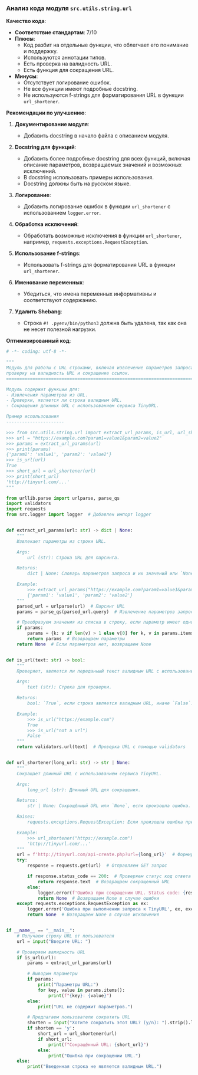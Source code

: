 ### **Анализ кода модуля `src.utils.string.url`**

**Качество кода**:
- **Соответствие стандартам**: 7/10
- **Плюсы**:
  - Код разбит на отдельные функции, что облегчает его понимание и поддержку.
  - Используются аннотации типов.
  - Есть проверка на валидность URL.
  - Есть функция для сокращения URL.
- **Минусы**:
  - Отсутствует логирование ошибок.
  - Не все функции имеют подробные docstring.
  - Не используются f-strings для форматирования URL в функции `url_shortener`.

**Рекомендации по улучшению**:

1. **Документирование модуля**:
   - Добавить docstring в начало файла с описанием модуля.

2. **Docstring для функций**:
   - Добавить более подробные docstring для всех функций, включая описание параметров, возвращаемых значений и возможных исключений.
   - В docstring использовать примеры использования.
   - Docstring должны быть на русском языке.

3. **Логирование**:
   - Добавить логирование ошибок в функции `url_shortener` с использованием `logger.error`.

4. **Обработка исключений**:
   - Обработать возможные исключения в функции `url_shortener`, например, `requests.exceptions.RequestException`.

5. **Использование f-strings**:
   - Использовать f-strings для форматирования URL в функции `url_shortener`.

6. **Именование переменных**:
   - Убедиться, что имена переменных информативны и соответствуют содержанию.

7. **Удалить Shebang**:
   - Строка `#! .pyenv/bin/python3` должна быть удалена, так как она не несет полезной нагрузки.

**Оптимизированный код**:

```python
# -*- coding: utf-8 -*-

"""
Модуль для работы с URL строками, включая извлечение параметров запроса,
проверку на валидность URL и сокращение ссылок.
========================================================================

Модуль содержит функции для:
- Извлечения параметров из URL.
- Проверки, является ли строка валидным URL.
- Сокращения длинных URL с использованием сервиса TinyURL.

Пример использования
----------------------

>>> from src.utils.string.url import extract_url_params, is_url, url_shortener
>>> url = "https://example.com?param1=value1&param2=value2"
>>> params = extract_url_params(url)
>>> print(params)
{'param1': 'value1', 'param2': 'value2'}
>>> is_url(url)
True
>>> short_url = url_shortener(url)
>>> print(short_url)
'http://tinyurl.com/...'
"""

from urllib.parse import urlparse, parse_qs
import validators
import requests
from src.logger import logger  # Добавлен импорт logger


def extract_url_params(url: str) -> dict | None:
    """
    Извлекает параметры из строки URL.

    Args:
        url (str): Строка URL для парсинга.

    Returns:
        dict | None: Словарь параметров запроса и их значений или `None`, если URL не содержит параметров.

    Example:
        >>> extract_url_params("https://example.com?param1=value1&param2=value2")
        {'param1': 'value1', 'param2': 'value2'}
    """
    parsed_url = urlparse(url)  # Парсинг URL
    params = parse_qs(parsed_url.query)  # Извлечение параметров запроса

    # Преобразуем значения из списка в строку, если параметр имеет одно значение
    if params:
        params = {k: v if len(v) > 1 else v[0] for k, v in params.items()}  # Преобразование значений параметров
        return params  # Возвращаем параметры
    return None  # Если параметров нет, возвращаем None


def is_url(text: str) -> bool:
    """
    Проверяет, является ли переданный текст валидным URL с использованием библиотеки validators.

    Args:
        text (str): Строка для проверки.

    Returns:
        bool: `True`, если строка является валидным URL, иначе `False`.

    Example:
        >>> is_url("https://example.com")
        True
        >>> is_url("not a url")
        False
    """
    return validators.url(text)  # Проверка URL с помощью validators


def url_shortener(long_url: str) -> str | None:
    """
    Сокращает длинный URL с использованием сервиса TinyURL.

    Args:
        long_url (str): Длинный URL для сокращения.

    Returns:
        str | None: Сокращённый URL или `None`, если произошла ошибка.

    Raises:
        requests.exceptions.RequestException: Если произошла ошибка при выполнении запроса.

    Example:
        >>> url_shortener("https://example.com")
        'http://tinyurl.com/...'
    """
    url = f'http://tinyurl.com/api-create.php?url={long_url}'  # Формируем URL для запроса к TinyURL
    try:
        response = requests.get(url)  # Отправляем GET запрос

        if response.status_code == 200:  # Проверяем статус код ответа
            return response.text  # Возвращаем сокращенный URL
        else:
            logger.error(f'Ошибка при сокращении URL. Status code: {response.status_code}')  # Логируем ошибку
            return None  # Возвращаем None в случае ошибки
    except requests.exceptions.RequestException as ex:
        logger.error('Ошибка при выполнении запроса к TinyURL', ex, exc_info=True)  # Логируем исключение
        return None  # Возвращаем None в случае исключения


if __name__ == "__main__":
    # Получаем строку URL от пользователя
    url = input("Введите URL: ")

    # Проверяем валидность URL
    if is_url(url):
        params = extract_url_params(url)

        # Выводим параметры
        if params:
            print("Параметры URL:")
            for key, value in params.items():
                print(f"{key}: {value}")
        else:
            print("URL не содержит параметров.")

        # Предлагаем пользователю сократить URL
        shorten = input("Хотите сократить этот URL? (y/n): ").strip().lower()
        if shorten == 'y':
            short_url = url_shortener(url)
            if short_url:
                print(f"Сокращённый URL: {short_url}")
            else:
                print("Ошибка при сокращении URL.")
    else:
        print("Введенная строка не является валидным URL.")